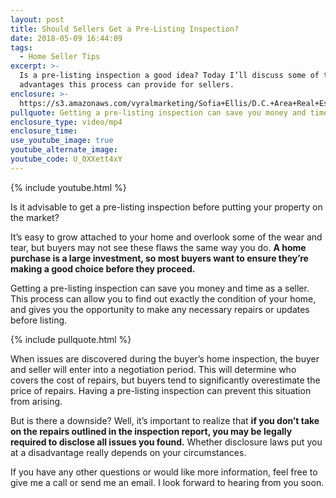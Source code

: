 ```yaml
---
layout: post
title: Should Sellers Get a Pre-Listing Inspection?
date: 2018-05-09 16:44:09
tags:
  - Home Seller Tips
excerpt: >-
  Is a pre-listing inspection a good idea? Today I’ll discuss some of the
  advantages this process can provide for sellers.
enclosure: >-
  https://s3.amazonaws.com/vyralmarketing/Sofia+Ellis/D.C.+Area+Real+Estate-+Pre-Listing+Inspection.mp4
pullquote: Getting a pre-listing inspection can save you money and time as a seller.
enclosure_type: video/mp4
enclosure_time:
use_youtube_image: true
youtube_alternate_image:
youtube_code: U_0XXett4xY
---
```


{% include youtube.html %}

Is it advisable to get a pre-listing inspection before putting your property on the market?

It’s easy to grow attached to your home and overlook some of the wear and tear, but buyers may not see these flaws the same way you do. **A home purchase is a large investment, so most buyers want to ensure they’re making a good choice before they proceed.**&nbsp;

Getting a pre-listing inspection can save you money and time as a seller. This process can allow you to find out exactly the condition of your home, and gives you the opportunity to make any necessary repairs or updates before listing.

{% include pullquote.html %}

When issues are discovered during the buyer’s home inspection, the buyer and seller will enter into a negotiation period. This will determine who covers the cost of repairs, but buyers tend to significantly overestimate the price of repairs. Having a pre-listing inspection can prevent this situation from arising.&nbsp;

But is there a downside? Well, it’s important to realize that **if you don’t take on the repairs outlined in the inspection report, you may be legally required to disclose all issues you found.** Whether disclosure laws put you at a disadvantage really depends on your circumstances. &nbsp;

If you have any other questions or would like more information, feel free to give me a call or send me an email. I look forward to hearing from you soon.